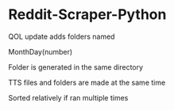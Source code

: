 # Reddit-Scraper-Python

QOL update adds folders named 


MonthDay(number)


Folder is generated in the same directory


TTS files and folders are made at the same time


Sorted relatively if ran multiple times
